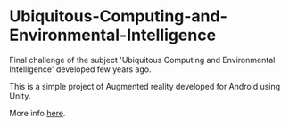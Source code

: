 # Ubiquitous-Computing-and-Environmental-Intelligence
Final challenge of the subject 'Ubiquitous Computing and Environmental Intelligence' developed few years ago.

This is a simple project of Augmented reality developed for Android using Unity. 

More info [here](./AnimalQuiz.pdf).

